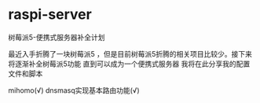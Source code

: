 # raspi-server
树莓派5-便携式服务器补全计划

最近入手折腾了一块树莓派5 ，但是目前树莓派5折腾的相关项目比较少。接下来将逐渐补全树莓派5功能
直到可以成为一个便携式服务器 我将在此分享我的配置文件和脚本

mihomo(√)
dnsmasq实现基本路由功能(√)

